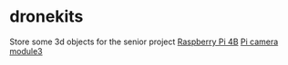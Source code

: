 # dronekits
Store some 3d objects for the senior project
[Raspberry Pi 4B](https://grabcad.com/library/raspberry-pi-4-model-b-1)
[Pi camera module3](https://grabcad.com/library/raspberry-pi-camera-module-v3-2)
